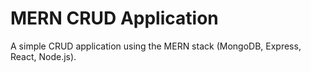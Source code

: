 # MERN CRUD Application

A simple CRUD application using the MERN stack (MongoDB, Express, React, Node.js).
